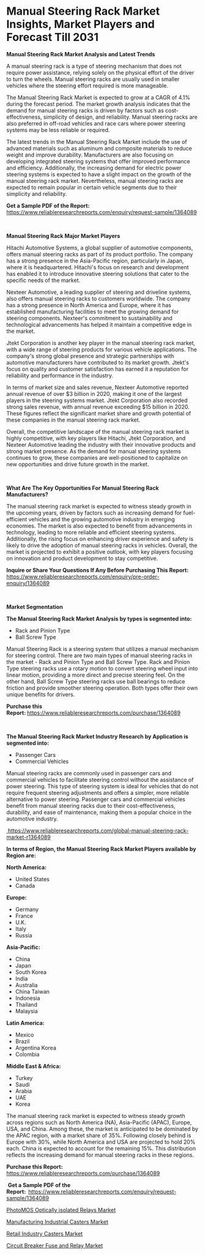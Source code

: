 <p><h1>Manual Steering Rack Market Insights, Market Players and Forecast Till 2031</h1></p><p><strong>Manual Steering Rack Market Analysis and Latest Trends</strong></p>
<p><p>A manual steering rack is a type of steering mechanism that does not require power assistance, relying solely on the physical effort of the driver to turn the wheels. Manual steering racks are usually used in smaller vehicles where the steering effort required is more manageable.</p><p>The Manual Steering Rack Market is expected to grow at a CAGR of 4.1% during the forecast period. The market growth analysis indicates that the demand for manual steering racks is driven by factors such as cost-effectiveness, simplicity of design, and reliability. Manual steering racks are also preferred in off-road vehicles and race cars where power steering systems may be less reliable or required.</p><p>The latest trends in the Manual Steering Rack Market include the use of advanced materials such as aluminum and composite materials to reduce weight and improve durability. Manufacturers are also focusing on developing integrated steering systems that offer improved performance and efficiency. Additionally, the increasing demand for electric power steering systems is expected to have a slight impact on the growth of the manual steering rack market. Nevertheless, manual steering racks are expected to remain popular in certain vehicle segments due to their simplicity and reliability.</p></p>
<p><strong>Get a Sample PDF of the Report:&nbsp;</strong> <a href="https://www.reliableresearchreports.com/enquiry/request-sample/1364089">https://www.reliableresearchreports.com/enquiry/request-sample/1364089</a></p>
<p>&nbsp;</p>
<p><strong>Manual Steering Rack Major Market Players</strong></p>
<p><p>Hitachi Automotive Systems, a global supplier of automotive components, offers manual steering racks as part of its product portfolio. The company has a strong presence in the Asia-Pacific region, particularly in Japan, where it is headquartered. Hitachi's focus on research and development has enabled it to introduce innovative steering solutions that cater to the specific needs of the market.</p><p>Nexteer Automotive, a leading supplier of steering and driveline systems, also offers manual steering racks to customers worldwide. The company has a strong presence in North America and Europe, where it has established manufacturing facilities to meet the growing demand for steering components. Nexteer's commitment to sustainability and technological advancements has helped it maintain a competitive edge in the market.</p><p>Jtekt Corporation is another key player in the manual steering rack market, with a wide range of steering products for various vehicle applications. The company's strong global presence and strategic partnerships with automotive manufacturers have contributed to its market growth. Jtekt's focus on quality and customer satisfaction has earned it a reputation for reliability and performance in the industry.</p><p>In terms of market size and sales revenue, Nexteer Automotive reported annual revenue of over $3 billion in 2020, making it one of the largest players in the steering systems market. Jtekt Corporation also recorded strong sales revenue, with annual revenue exceeding $15 billion in 2020. These figures reflect the significant market share and growth potential of these companies in the manual steering rack market.</p><p>Overall, the competitive landscape of the manual steering rack market is highly competitive, with key players like Hitachi, Jtekt Corporation, and Nexteer Automotive leading the industry with their innovative products and strong market presence. As the demand for manual steering systems continues to grow, these companies are well-positioned to capitalize on new opportunities and drive future growth in the market.</p></p>
<p>&nbsp;</p>
<p><strong>What Are The Key Opportunities For Manual Steering Rack Manufacturers?</strong></p>
<p><p>The manual steering rack market is expected to witness steady growth in the upcoming years, driven by factors such as increasing demand for fuel-efficient vehicles and the growing automotive industry in emerging economies. The market is also expected to benefit from advancements in technology, leading to more reliable and efficient steering systems. Additionally, the rising focus on enhancing driver experience and safety is likely to drive the adoption of manual steering racks in vehicles. Overall, the market is projected to exhibit a positive outlook, with key players focusing on innovation and product development to stay competitive.</p></p>
<p><strong>Inquire or Share Your Questions If Any Before Purchasing This Report:</strong> <a href="https://www.reliableresearchreports.com/enquiry/pre-order-enquiry/1364089">https://www.reliableresearchreports.com/enquiry/pre-order-enquiry/1364089</a></p>
<p>&nbsp;</p>
<p><strong>Market Segmentation</strong></p>
<p><strong>The Manual Steering Rack Market Analysis by types is segmented into:</strong></p>
<p><ul><li>Rack and Pinion Type</li><li>Ball Screw Type</li></ul></p>
<p><p>Manual Steering Rack is a steering system that utilizes a manual mechanism for steering control. There are two main types of manual steering racks in the market - Rack and Pinion Type and Ball Screw Type. Rack and Pinion Type steering racks use a rotary motion to convert steering wheel input into linear motion, providing a more direct and precise steering feel. On the other hand, Ball Screw Type steering racks use ball bearings to reduce friction and provide smoother steering operation. Both types offer their own unique benefits for drivers.</p></p>
<p><strong>Purchase this Report:&nbsp;</strong><a href="https://www.reliableresearchreports.com/purchase/1364089">https://www.reliableresearchreports.com/purchase/1364089</a></p>
<p>&nbsp;</p>
<p><strong>The Manual Steering Rack Market Industry Research by Application is segmented into:</strong></p>
<p><ul><li>Passenger Cars</li><li>Commercial Vehicles</li></ul></p>
<p><p>Manual steering racks are commonly used in passenger cars and commercial vehicles to facilitate steering control without the assistance of power steering. This type of steering system is ideal for vehicles that do not require frequent steering adjustments and offers a simpler, more reliable alternative to power steering. Passenger cars and commercial vehicles benefit from manual steering racks due to their cost-effectiveness, durability, and ease of maintenance, making them a popular choice in the automotive industry.</p></p>
<p><a href="https://www.reliableresearchreports.com/global-manual-steering-rack-market-r1364089">&nbsp;https://www.reliableresearchreports.com/global-manual-steering-rack-market-r1364089</a></p>
<p><strong>In terms of Region, the Manual Steering Rack Market Players available by Region are:</strong></p>
<p>
    <p> <strong> North America: </strong>
        <ul>
            <li>United States</li>
            <li>Canada</li>
        </ul>
        </p> 
    <p> <strong> Europe: </strong>
        <ul>
            <li>Germany</li>
            <li>France</li>
            <li>U.K.</li>
            <li>Italy</li>
            <li>Russia</li>
        </ul>
        </p> 
    <p> <strong> Asia-Pacific: </strong>
        <ul>
            <li>China</li>
            <li>Japan</li>
            <li>South Korea</li>
            <li>India</li>
            <li>Australia</li>
            <li>China Taiwan</li>
            <li>Indonesia</li>
            <li>Thailand</li>
            <li>Malaysia</li>
        </ul>
        </p> 
    <p> <strong> Latin America: </strong>
        <ul>
            <li>Mexico</li>
            <li>Brazil</li>
            <li>Argentina Korea</li>
            <li>Colombia</li>
        </ul>
        </p> 
    <p> <strong> Middle East & Africa: </strong>
        <ul>
            <li>Turkey</li>
            <li>Saudi</li>
            <li>Arabia</li>
            <li>UAE</li>
            <li>Korea</li>
        </ul>
    </p>
    </p>
<p><p>The manual steering rack market is expected to witness steady growth across regions such as North America (NA), Asia-Pacific (APAC), Europe, USA, and China. Among these, the market is anticipated to be dominated by the APAC region, with a market share of 35%. Following closely behind is Europe with 30%, while North America and USA are projected to hold 20% each. China is expected to account for the remaining 15%. This distribution reflects the increasing demand for manual steering racks in these regions.</p></p>
<p><strong>Purchase this Report: </strong><a href="https://www.reliableresearchreports.com/purchase/1364089">https://www.reliableresearchreports.com/purchase/1364089</a></p>
<p>&nbsp;<strong>Get a Sample PDF of the Report:&nbsp;&nbsp;</strong><a href="https://www.reliableresearchreports.com/enquiry/request-sample/1364089">https://www.reliableresearchreports.com/enquiry/request-sample/1364089</a></p>
<p><strong></strong></p>
<p><p><a href="https://medium.com/@mayekuhic78/analyzing-photomos-optically-isolated-relays-market-dynamics-and-growth-drivers-and-forecasted-for-673d8db9dbf9">PhotoMOS Optically isolated Relays Market</a></p><p><a href="https://github.com/dylanMarshall42/Market-Research-Report-List-1/blob/main/manufacturing-industrial-casters-market.md">Manufacturing Industrial Casters Market</a></p><p><a href="https://github.com/Reinaurphy35/Market-Research-Report-List-1/blob/main/retail-industry-casters-market.md">Retail Industry Casters Market</a></p><p><a href="https://medium.com/@enosstark/insights-into-circuit-breaker-fuse-and-relay-market-share-and-competitive-landscape-for-period-from-ab31a74c4ace">Circuit Breaker Fuse and Relay Market</a></p></p>
